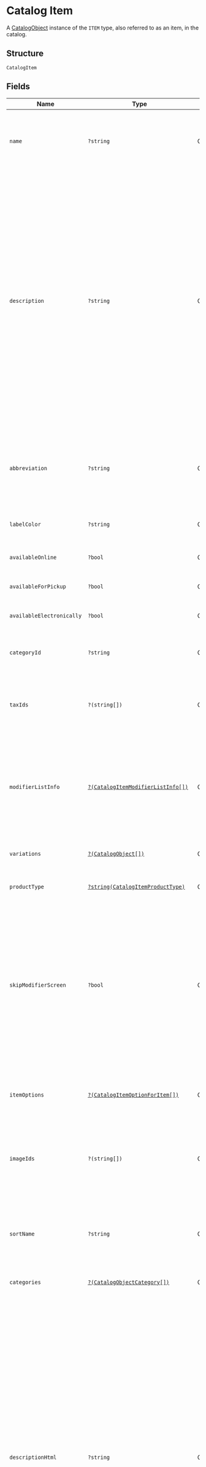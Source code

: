 
# Catalog Item

A [CatalogObject](../../doc/models/catalog-object.md) instance of the `ITEM` type, also referred to as an item, in the catalog.

## Structure

`CatalogItem`

## Fields

| Name | Type | Tags | Description | Getter | Setter |
|  --- | --- | --- | --- | --- | --- |
| `name` | `?string` | Optional | The item's name. This is a searchable attribute for use in applicable query filters, its value must not be empty, and the length is of Unicode code points.<br>**Constraints**: *Maximum Length*: `512` | getName(): ?string | setName(?string name): void |
| `description` | `?string` | Optional | The item's description. This is a searchable attribute for use in applicable query filters, and its value length is of Unicode code points.<br><br>Deprecated at 2022-07-20, this field is planned to retire in 6 months. You should migrate to use `description_html` to set the description<br>of the [CatalogItem](entity:CatalogItem) instance.  The `description` and `description_html` field values are kept in sync. If you try to<br>set the both fields, the `description_html` text value overwrites the `description` value. Updates in one field are also reflected in the other,<br>except for when you use an early version before Square API 2022-07-20 and `description_html` is set to blank, setting the `description` value to null<br>does not nullify `description_html`.<br>**Constraints**: *Maximum Length*: `4096` | getDescription(): ?string | setDescription(?string description): void |
| `abbreviation` | `?string` | Optional | The text of the item's display label in the Square Point of Sale app. Only up to the first five characters of the string are used.<br>This attribute is searchable, and its value length is of Unicode code points.<br>**Constraints**: *Maximum Length*: `24` | getAbbreviation(): ?string | setAbbreviation(?string abbreviation): void |
| `labelColor` | `?string` | Optional | The color of the item's display label in the Square Point of Sale app. This must be a valid hex color code. | getLabelColor(): ?string | setLabelColor(?string labelColor): void |
| `availableOnline` | `?bool` | Optional | If `true`, the item can be added to shipping orders from the merchant's online store. | getAvailableOnline(): ?bool | setAvailableOnline(?bool availableOnline): void |
| `availableForPickup` | `?bool` | Optional | If `true`, the item can be added to pickup orders from the merchant's online store. | getAvailableForPickup(): ?bool | setAvailableForPickup(?bool availableForPickup): void |
| `availableElectronically` | `?bool` | Optional | If `true`, the item can be added to electronically fulfilled orders from the merchant's online store. | getAvailableElectronically(): ?bool | setAvailableElectronically(?bool availableElectronically): void |
| `categoryId` | `?string` | Optional | The ID of the item's category, if any. Deprecated since 2023-12-13. Use `CatalogItem.categories`, instead. | getCategoryId(): ?string | setCategoryId(?string categoryId): void |
| `taxIds` | `?(string[])` | Optional | A set of IDs indicating the taxes enabled for<br>this item. When updating an item, any taxes listed here will be added to the item.<br>Taxes may also be added to or deleted from an item using `UpdateItemTaxes`. | getTaxIds(): ?array | setTaxIds(?array taxIds): void |
| `modifierListInfo` | [`?(CatalogItemModifierListInfo[])`](../../doc/models/catalog-item-modifier-list-info.md) | Optional | A set of `CatalogItemModifierListInfo` objects<br>representing the modifier lists that apply to this item, along with the overrides and min<br>and max limits that are specific to this item. Modifier lists<br>may also be added to or deleted from an item using `UpdateItemModifierLists`. | getModifierListInfo(): ?array | setModifierListInfo(?array modifierListInfo): void |
| `variations` | [`?(CatalogObject[])`](../../doc/models/catalog-object.md) | Optional | A list of [CatalogItemVariation](entity:CatalogItemVariation) objects for this item. An item must have<br>at least one variation. | getVariations(): ?array | setVariations(?array variations): void |
| `productType` | [`?string(CatalogItemProductType)`](../../doc/models/catalog-item-product-type.md) | Optional | The type of a CatalogItem. Connect V2 only allows the creation of `REGULAR` or `APPOINTMENTS_SERVICE` items. | getProductType(): ?string | setProductType(?string productType): void |
| `skipModifierScreen` | `?bool` | Optional | If `false`, the Square Point of Sale app will present the `CatalogItem`'s<br>details screen immediately, allowing the merchant to choose `CatalogModifier`s<br>before adding the item to the cart.  This is the default behavior.<br><br>If `true`, the Square Point of Sale app will immediately add the item to the cart with the pre-selected<br>modifiers, and merchants can edit modifiers by drilling down onto the item's details.<br><br>Third-party clients are encouraged to implement similar behaviors. | getSkipModifierScreen(): ?bool | setSkipModifierScreen(?bool skipModifierScreen): void |
| `itemOptions` | [`?(CatalogItemOptionForItem[])`](../../doc/models/catalog-item-option-for-item.md) | Optional | List of item options IDs for this item. Used to manage and group item<br>variations in a specified order.<br><br>Maximum: 6 item options. | getItemOptions(): ?array | setItemOptions(?array itemOptions): void |
| `imageIds` | `?(string[])` | Optional | The IDs of images associated with this `CatalogItem` instance.<br>These images will be shown to customers in Square Online Store.<br>The first image will show up as the icon for this item in POS. | getImageIds(): ?array | setImageIds(?array imageIds): void |
| `sortName` | `?string` | Optional | A name to sort the item by. If this name is unspecified, namely, the `sort_name` field is absent, the regular `name` field is used for sorting.<br>Its value must not be empty.<br><br>It is currently supported for sellers of the Japanese locale only. | getSortName(): ?string | setSortName(?string sortName): void |
| `categories` | [`?(CatalogObjectCategory[])`](../../doc/models/catalog-object-category.md) | Optional | The list of categories. | getCategories(): ?array | setCategories(?array categories): void |
| `descriptionHtml` | `?string` | Optional | The item's description as expressed in valid HTML elements. The length of this field value, including those of HTML tags,<br>is of Unicode points. With application query filters, the text values of the HTML elements and attributes are searchable. Invalid or<br>unsupported HTML elements or attributes are ignored.<br><br>Supported HTML elements include:<br><br>- `a`: Link. Supports linking to website URLs, email address, and telephone numbers.<br>- `b`, `strong`:  Bold text<br>- `br`: Line break<br>- `code`: Computer code<br>- `div`: Section<br>- `h1-h6`: Headings<br>- `i`, `em`: Italics<br>- `li`: List element<br>- `ol`: Numbered list<br>- `p`: Paragraph<br>- `ul`: Bullet list<br>- `u`: Underline<br><br>Supported HTML attributes include:<br><br>- `align`: Alignment of the text content<br>- `href`: Link destination<br>- `rel`: Relationship between link's target and source<br>- `target`: Place to open the linked document<br>**Constraints**: *Maximum Length*: `65535` | getDescriptionHtml(): ?string | setDescriptionHtml(?string descriptionHtml): void |
| `descriptionPlaintext` | `?string` | Optional | A server-generated plaintext version of the `description_html` field, without formatting tags.<br>**Constraints**: *Maximum Length*: `65535` | getDescriptionPlaintext(): ?string | setDescriptionPlaintext(?string descriptionPlaintext): void |
| `channels` | `?(string[])` | Optional | A list of IDs representing channels, such as a Square Online site, where the item can be made visible or available. | getChannels(): ?array | setChannels(?array channels): void |
| `isArchived` | `?bool` | Optional | Indicates whether this item is archived (`true`) or not (`false`). | getIsArchived(): ?bool | setIsArchived(?bool isArchived): void |
| `ecomSeoData` | [`?CatalogEcomSeoData`](../../doc/models/catalog-ecom-seo-data.md) | Optional | SEO data for for a seller's Square Online store. | getEcomSeoData(): ?CatalogEcomSeoData | setEcomSeoData(?CatalogEcomSeoData ecomSeoData): void |
| `foodAndBeverageDetails` | [`?CatalogItemFoodAndBeverageDetails`](../../doc/models/catalog-item-food-and-beverage-details.md) | Optional | The food and beverage-specific details of a `FOOD_AND_BEV` item. | getFoodAndBeverageDetails(): ?CatalogItemFoodAndBeverageDetails | setFoodAndBeverageDetails(?CatalogItemFoodAndBeverageDetails foodAndBeverageDetails): void |
| `reportingCategory` | [`?CatalogObjectCategory`](../../doc/models/catalog-object-category.md) | Optional | A category that can be assigned to an item or a parent category that can be assigned<br>to another category. For example, a clothing category can be assigned to a t-shirt item or<br>be made as the parent category to the pants category. | getReportingCategory(): ?CatalogObjectCategory | setReportingCategory(?CatalogObjectCategory reportingCategory): void |

## Example (as JSON)

```json
{
  "name": "name6",
  "description": "description6",
  "abbreviation": "abbreviation8",
  "label_color": "label_color8",
  "available_online": false
}
```

